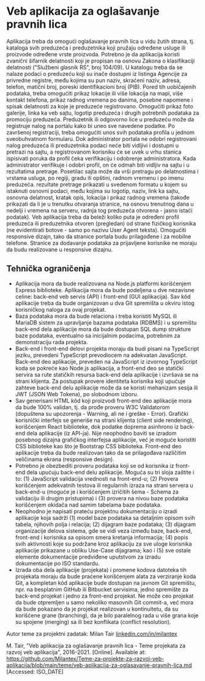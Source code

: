 # Veb aplikacija za oglašavanje pravnih lica

Aplikacija treba da omogući oglašavanje pravnih lica u vidu žutih strana, tj. kataloga svih preduzeća i preduzetnika koji pružaju određene usluge ili proizvode određene vrste proizvoda. Potrebno je da aplikacija koristi zvanični šifarnik delatnosti koji je propisan na osnovu Zakona o klasifikaciji delatnosti ("Službeni glasnik RS", broj 104/09). U katalogu treba da se nalaze podaci o preduzeću koji su inače dostupni iz listinga Agencije za privredne registre, među kojima su pun naziv, skraćeni naziv, adresa, telefon, matični broj, poreski identifikacioni broj (PIB). Pored tih uobičajenih podataka, treba omogućiti prikaz lokacije ili više lokacija na mapi, više kontakt telefona, prikaz radnog vremena po danima, posebne napomene i spisak delatnosti za koje je preduzeće registrovano. Omogućiti prikaz foto galerije, linka ka veb sajtu, logotip preduzeća i drugih potrebnih podataka za promociju preduzeća. Preduzetnik ili odgovorno lice u preduzeću može da registruje nalog na portalu kako bi uneo sve navedene podatke. Po završenoj registraciji, treba omogućiti unos svih podataka profila u jednom sveobuhvatnom formularu. Dok administrator portala ne odobri registrovani nalog preduzeća ili preduzetnika podaci neće biti vidljivi i dostupni u pretrazi na sajtu, a registrovanom korisniku će se uvek u vrhu stanica ispisivati poruka da profil čeka verifikaciju i odobrenje administratora. Kada administrator verifikuje i odobri profil, on će odmah biti vidljiv na sajtu i u rezultatima pretrage. Posetilac sajta može da vrši pretragu po delatnostima i vrstama usluga, po regiji, gradu ili opštini, radnom vremenu i po imenu preduzeća. rezultate pretrage prikazati u svedenom formatu u kojem su istaknuti osnovni podaci, među kojima su logotip, naziv, link ka sajtu, osnovna delatnost, kratak opis, lokacija i prikaz radnog vremena (takođe prikazati da li je u trenutku otvaranja stranice, na osnovu trenutnog dana u nedelji i vremena na serveru, radnja tog preduzeća otvorena - jasno istaći podatak). Veb aplikacija treba da beleži koliko puta je određeni profil preduzeća ili preduzetnika otvoren (pregledan) od strane fizičkog korisnika (ne evidentirati botove - samo po nazivu User Agent teksta). Omogućiti responsive dizajn, tako da stranice portala budu prilagođene i za mobilne telefone. Stranice za dodavanje podataka za prijavljene korisnike ne moraju da budu realizovane u responsive dizajnu.

## Tehnička ograničenja

- Aplikacija mora da bude realizovana na Node.js platformi korišćenjem Express biblioteke. Aplikacija mora da bude podeljena u dve nezavisne celine: back-end veb servis (API) i front-end (GUI aplikacija). Sav kôd aplikacije treba da bude organizovan u dva Git spremišta u okviru istog korisničkog naloga za ovaj projekat.
- Baza podataka mora da bude relaciona i treba koristiti MySQL ili MariaDB sistem za upravljanje bazama podataka (RDBMS) i u spremištu back-end dela aplikacije mora da bude dostupan SQL dump strukture baze podataka, eventualno sa inicijalnim podacima, potrebnim za demonstraciju rada projekta.
- Back-end i front-end delovi projekta moraju da budi pisani na TypeScript jeziku, prevedeni TypeScript prevodiocem na adekvatan JavaScript. Back-end deo aplikacije, preveden na JavaScript iz izvornog TypeScript koda se pokreće kao Node.js aplikacija, a front-end deo se statički servira sa rute statičkih resursa back-end dela aplikacije i izvršava se na strani klijenta. Za postupak provere identiteta korisnika koji upućuje zahteve back-end delu aplikacije može da se koristi mehanizam sesija ili JWT (JSON Web Tokena), po slobodnom izboru.
- Sav generisani HTML kôd koji proizvodi front-end deo aplikacije mora da bude 100% validan, tj. da prođe proveru W3C Validatorom (dopuštena su upozorenja - Warning, ali ne i greške - Error). Grafički korisnički interfejs se generiše na strani klijenta (client side rendering), korišćenjem React biblioteke, dok podatke doprema asinhrono iz back-end dela aplikacije (iz API-ja). Nije neophodno baviti se izradom posebnog dizajna grafičkog interfejsa aplikacije, već je moguće koristiti CSS biblioteke kao što je Bootstrap CSS biblioteka. Front-end deo aplikacije treba da bude realizovan tako da se prilagođava različitim veličinama ekrana (responsive design).
- Potrebno je obezbediti proveru podataka koji se od korisnika iz front-end dela upućuju back-end delu aplikacije. Moguća su tri sloja zaštite i to: (1) JavaScript validacija vrednosti na front-end-u; (2) Provera korišćenjem adekvatnih testova ili regularnih izraza na strani servera u back-end-u (moguće je i korišćenjem izričitih šema - Schema za validaciju ili drugim pristupima) i (3) provera na nivou baze podataka korišćenjem okidača nad samim tabelama baze podataka.
- Neophodno je napisati prateću projektnu dokumentaciju o izradi aplikacije koja sadrži (1) model baze podataka sa detaljnim opisom svih tabela, njihovih polja i relacija; (2) dijagram baze podataka; (3) dijagram organizacije delova sistema, gde se vidi veza između baze, back-end, front-end i korisnika sa opisom smera kretanja informacija; (4) popis svih aktivnosti koje su podržane kroz aplikaciju za sve uloge korisnika aplikacije prikazane u obliku Use-Case dijagrama; kao i (5) sve ostale elemente dokumentacije predviđene uputstvom za izradu dokumentacije po ISO standardu.
- Izrada oba dela aplikacije (projekata) i promene kodova datoteka tih projekata moraju da bude praćene korišćenjem alata za verziranje koda Git, a kompletan kôd aplikacije bude dostupan na javnom Git spremištu, npr. na besplatnim GitHub ili Bitbucket servisima, jedno spremište za back-end projekat i jedno za front-end projekat. Ne može ceo projekat da bude otpremljen u samo nekoliko masovnih Git commit-a, već mora da bude pokazano da je projekat realizovan u kontinuitetu, da su korišćene grane (branching), da je bilo paralelnog rada u više grana koje su spojene (merging) sa ili bez konflikata (conflict resolution).

Autor teme za projektni zadatak: Milan Tair [linkedin.com/in/milantex](https://linkedin.com/in/milantex)

M. Tair, "Veb aplikacija za oglašavanje pravnih lica - Teme projekata za razvoj veb aplikacija", 2016-2021. [Online]. Available at: https://github.com/Milantex/Teme-za-projekte-za-razvoj-veb-aplikacija/blob/main/teme/veb-aplikacija-za-oglasavanje-pravnih-lica.md [Accessed: ISO_DATE]
